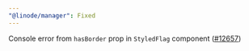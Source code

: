 ```yaml
---
"@linode/manager": Fixed
---
```


Console error from `hasBorder` prop in `StyledFlag` component ([#12657](https://github.com/linode/manager/pull/12657))
